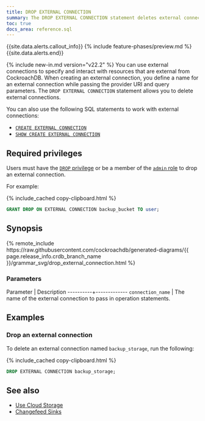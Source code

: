 ```yaml
---
title: DROP EXTERNAL CONNECTION
summary: The DROP EXTERNAL CONNECTION statement deletes external connections.
toc: true
docs_area: reference.sql
---
```

{{site.data.alerts.callout_info}}
{% include feature-phases/preview.md %}
{{site.data.alerts.end}}

{% include new-in.md version="v22.2" %} You can use external connections to specify and interact with resources that are external from CockroachDB. When creating an external connection, you define a name for an external connection while passing the provider URI and query parameters. The `DROP EXTERNAL CONNECTION` statement allows you to delete external connections.

You can also use the following SQL statements to work with external connections:

- [`CREATE EXTERNAL CONNECTION`](create-external-connection.html)
- [`SHOW CREATE EXTERNAL CONNECTION`](show-create-external-connection.html)

## Required privileges

Users must have the [`DROP` privilege](security-reference/authorization.html#supported-privileges) or be a member of the [`admin` role](security-reference/authorization.html#admin-role) to drop an external connection.

For example:

{% include_cached copy-clipboard.html %}
~~~ sql
GRANT DROP ON EXTERNAL CONNECTION backup_bucket TO user;
~~~

## Synopsis

<div>
{% remote_include https://raw.githubusercontent.com/cockroachdb/generated-diagrams/{{ page.release_info.crdb_branch_name }}/grammar_svg/drop_external_connection.html %}
</div>

### Parameters

Parameter | Description
----------+-------------
`connection_name` | The name of the external connection to pass in operation statements.

## Examples

### Drop an external connection

To delete an external connection named `backup_storage`, run the following:

{% include_cached copy-clipboard.html %}
~~~sql
DROP EXTERNAL CONNECTION backup_storage;
~~~

## See also

- [Use Cloud Storage](use-cloud-storage.html)
- [Changefeed Sinks](changefeed-sinks.html)
